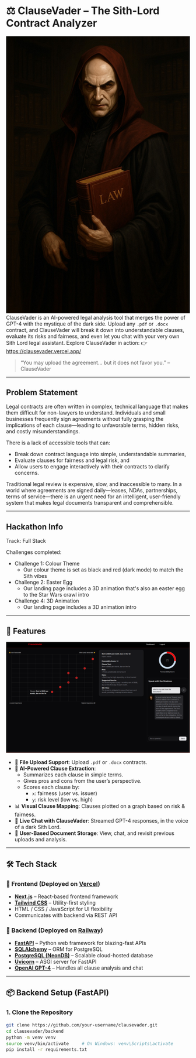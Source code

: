 # ⚖️ ClauseVader – The Sith-Lord Contract Analyzer

![ClauseVader](frontend/public/clausevader.jpeg)
ClauseVader is an AI-powered legal analysis tool that merges the power of GPT-4 with the mystique of the dark side. Upload any `.pdf` or `.docx` contract, and ClauseVader will break it down into understandable clauses, evaluate its risks and fairness, and even let you chat with your very own Sith Lord legal assistant.
Explore ClauseVader in action:
👉 https://clausevader.vercel.app/
> “You may upload the agreement… but it does not favor you.” – ClauseVader

---

## Problem Statement
Legal contracts are often written in complex, technical language that makes them difficult for non-lawyers to understand. Individuals and small businesses frequently sign agreements without fully grasping the implications of each clause—leading to unfavorable terms, hidden risks, and costly misunderstandings.

There is a lack of accessible tools that can:

* Break down contract language into simple, understandable summaries,
* Evaluate clauses for fairness and legal risk, and
* Allow users to engage interactively with their contracts to clarify concerns.

Traditional legal review is expensive, slow, and inaccessible to many. In a world where agreements are signed daily—leases, NDAs, partnerships, terms of service—there is an urgent need for an intelligent, user-friendly system that makes legal documents transparent and comprehensible.

---

## Hackathon Info
Track: Full Stack

Challenges completed:
- Challenge 1: Colour Theme
  - Our colour theme is set as black and red (dark mode) to match the Sith vibes
- Challenge 2: Easter Egg
  - Our landing page includes a 3D animation that's also an easter egg to the Star Wars crawl intro
- Challenge 4: 3D Animation
  - Our landing page includes a 3D animation intro

---

## 🚀 Features
![Screenshot](frontend/public/screenshot.png)
- 📄 **File Upload Support**: Upload `.pdf` or `.docx` contracts.
- 🧠 **AI-Powered Clause Extraction**:
  - Summarizes each clause in simple terms.
  - Gives pros and cons from the user’s perspective.
  - Scores each clause by:
    - `x`: fairness (user vs. issuer)
    - `y`: risk level (low vs. high)
- 📊 **Visual Clause Mapping**: Clauses plotted on a graph based on risk & fairness.
- 💬 **Live Chat with ClauseVader**: Streamed GPT-4 responses, in the voice of a dark Sith Lord.
- 🔐 **User-Based Document Storage**: View, chat, and revisit previous uploads and analysis.

---

## 🛠 Tech Stack

### 🔹 Frontend (Deployed on [Vercel](https://vercel.com))
- **[Next.js](https://nextjs.org/)** – React-based frontend framework
- **[Tailwind CSS](https://tailwindcss.com/)** – Utility-first styling
- HTML / CSS / JavaScript for UI flexibility
- Communicates with backend via REST API

### 🔸 Backend (Deployed on [Railway](https://railway.app))
- **[FastAPI](https://fastapi.tiangolo.com/)** – Python web framework for blazing-fast APIs
- **[SQLAlchemy](https://www.sqlalchemy.org/)** – ORM for PostgreSQL
- **[PostgreSQL (NeonDB)](https://neon.tech/)** – Scalable cloud-hosted database
- **[Uvicorn](https://www.uvicorn.org/)** – ASGI server for FastAPI
- **[OpenAI GPT-4](https://platform.openai.com/)** – Handles all clause analysis and chat

---

## 📦 Backend Setup (FastAPI)

### 1. Clone the Repository

```bash
git clone https://github.com/your-username/clausevader.git
cd clausevader/backend
python -m venv venv
source venv/bin/activate     # On Windows: venv\Scripts\activate
pip install -r requirements.txt
